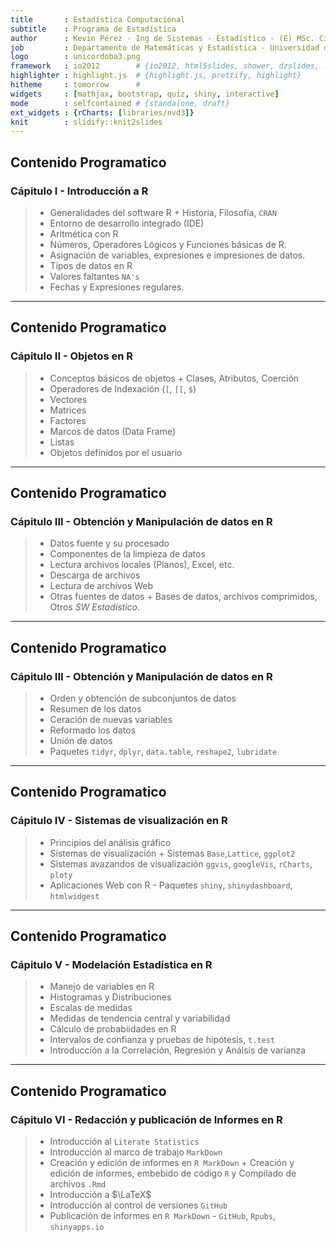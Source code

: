 ```yaml
---
title       : Estadística Computacional 
subtitle    : Programa de Estadística  
author      : Kevin Pérez - Ing de Sistemas - Estadístico - (E) MSc. Ciencia de Datos  
job         : Departamento de Matemáticas y Estadística - Universidad de Córdoba
logo        : unicordoba3.png
framework   : io2012        # {io2012, html5slides, shower, dzslides, ...}
highlighter : highlight.js  # {highlight.js, prettify, highlight}
hitheme     : tomorrow      # 
widgets     : [mathjax, bootstrap, quiz, shiny, interactive]            
mode        : selfcontained # {standalone, draft}
ext_widgets : {rCharts: [libraries/nvd3]}
knit        : slidify::knit2slides
---
```


## Contenido Programatico 

### **Cápitulo I - Introducción a R**

> - Generalidades del software R
    + Historia, Filosofía, `CRAN` 
> - Entorno de desarrollo integrado (IDE)
> - Aritmética con R 
> - Números, Operadores Lógicos y Funciones básicas de R.
> - Asignación de variables, expresiones e impresiones de datos.    
> - Tipos de datos en R 
> - Valores faltantes `NA's`
> - Fechas y Expresiones regulares. 

--- 

## Contenido Programatico 

### **Cápitulo II - Objetos en R**

> - Conceptos básicos de objetos
    + Clases, Atributos, Coerción
> - Operadores de Indexación (`[`, `[[`, `$`)
> - Vectores  
> - Matrices 
> - Factores 
> - Marcos de datos (Data Frame)
> - Listas 
> - Objetos definidos por el usuario

--- 

## Contenido Programatico 

### **Cápitulo III - Obtención y Manipulación de datos en R**

> - Datos fuente y su procesado
> - Componentes de la limpieza de datos 
> - Lectura archivos locales (Planos), Excel, etc.  
> - Descarga de archivos  
> - Lectura de archivos Web
> - Otras fuentes de datos
    + Bases de datos, archivos comprimidos, Otros _SW Estadístico_.  

--- 

## Contenido Programatico 

### **Cápitulo III - Obtención y Manipulación de datos en R**

> - Orden y obtención de subconjuntos de datos
> - Resumen de los datos 
> - Ceración de nuevas variables 
> - Reformado los datos 
> - Unión de datos 
> - Paquetes `tidyr`, `dplyr`, `data.table`, `reshape2`, `lubridate` 

---

## Contenido Programatico 

### **Cápitulo IV - Sistemas de visualización en R**

> - Principios del análisis gráfico
> - Sistemas de visualización
    + Sistemas `Base`,`Lattice`, `ggplot2` 
> - Sistemas avazandos de visualización `ggvis`, `googleVis`, `rCharts`, `ploty`
> - Aplicaciones Web con R - Paquetes `shiny`, `shinydashboard`, `htmlwidgest`

--- 

## Contenido Programatico 

### **Cápitulo V - Modelación Estadística en R**

> - Manejo de variables en R
> - Histogramas y Distribuciones 
> - Escalas de medidas 
> - Medidas de tendencia central y variabilidad 
> - Cálculo de probabiidades en R
> - Intervalos de confianza y pruebas de hipótesis, `t.test`
> - Introducción a la Correlación, Regresión y Análsis de varianza

--- 

## Contenido Programatico 

### **Cápitulo VI - Redacción y publicación de Informes en R**

> - Introducción al `Literate Statistics` 
> - Introducción al marco de trabajo `MarkDown`  
> - Creación y edición de informes en `R MarkDown`
    + Creación y edición de informes, embebido de código `R` y Compilado de archivos `.Rmd`
> - Introducción a $\LaTeX$
> - Introducción al control de versiones `GitHub`
> - Publicación de informes en `R MarkDown` - `GitHub`, `Rpubs`, `shinyapps.io`

